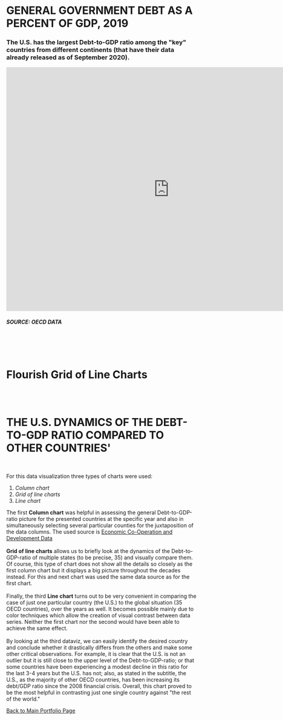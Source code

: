 
# GENERAL GOVERNMENT DEBT AS A PERCENT OF GDP, 2019

### The U.S. has the largest Debt-to-GDP ratio among the "key" countries from different continents (that have their data already released as of September 2020).

<iframe src="https://data.oecd.org/chart/65u7" width="860" height="645" style="border: 0" mozallowfullscreen="true" webkitallowfullscreen="true" allowfullscreen="true"><a href="https://data.oecd.org/chart/65u7" target="_blank">OECD Chart: General government debt, Total, % of GDP, Annual, 2019</a></iframe>

##### SOURCE: OECD DATA  
<br/>
<br/>
<br/>

# Flourish Grid of Line Charts

<div class="flourish-embed flourish-chart" data-src="visualisation/3729659" data-url="https://flo.uri.sh/visualisation/3729659/embed" aria-label=""><script src="https://public.flourish.studio/resources/embed.js"></script></div>
<br/>
<br/>

# THE U.S. DYNAMICS OF THE DEBT-TO-GDP RATIO COMPARED TO OTHER COUNTRIES'

<div class="flourish-embed flourish-chart" data-src="visualisation/3730191" data-url="https://flo.uri.sh/visualisation/3730191/embed" aria-label=""><script src="https://public.flourish.studio/resources/embed.js"></script></div>
<br/>

For this data visualization three types of charts were used:

1. *Column chart*
2. *Grid of line charts*
3. *Line chart*

The first **Column chart** was helpful in assessing the general Debt-to-GDP-ratio picture for the presented countries at the specific year and also in simultaneously selecting several particular counties for the juxtaposition of the data columns. The used source is [Economic Co-Operation and Development Data](https://data.oecd.org/gga/general-government-debt.htm)
<br/>
<br/>
**Grid of line charts** allows us to briefly look at the dynamics of the Debt-to-GDP-ratio of multiple states (to be precise, 35) and visually compare them. Of course, this type of chart does not show all the details so closely as the first column chart but it displays a big picture throughout the decades instead. For this and next chart was used the same data source as for the first chart.
<br/>
<br/>
Finally, the third **Line chart** turns out to be very convenient in comparing the case of just one particular country (the U.S.) to the global situation (35 OECD countries), over the years as well. It becomes possible mainly due to color techniques which allow the creation of visual contrast between data series. Neither the first chart nor the second would have been able to achieve the same effect.
<br/>
<br/>
By looking at the third dataviz, we can easily identify the desired country and conclude whether it drastically differs from the others and make some other critical observations. For example, it is clear that the U.S. is not an outlier but it is still close to the upper level of the Debt-to-GDP-ratio; or that some countries have been experiencing a modest decline in this ratio for the last 3-4 years but the U.S. has not; also, as stated in the subtitle, the U.S., as the majority of other OECD countries, has been increasing its debt/GDP ratio since the 2008 financial crisis.
Overall, this chart proved to be the most helpful in contrasting just one single country against "the rest of the world."


[Back to Main Portfolio Page](/README.md)
